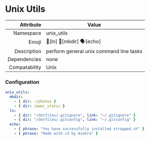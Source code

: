 # Unix Utils

| Attribute     | Value                                     |
|--------------:|-------------------------------------------|
| Namespace     | unix_utils                                |
| Emoji         | 🔗[ln] 📂[mkdir] ️🗣️[echo]                  |
| Description   | perform general unix command line tasks   |
| Dependencies  | none                                      |
| Compatability | Unix                                      |

### Configuration
```yml
unix_utils:
  mkdir:
    - { dir: ~/photos }
    - { dir: /www/_static }
  ln:
    - { dir: "/dotfiles/.gitignore", link: "~/.gitignore" }
    - { dir: "/dotfiles/.gitconfig", link: "~/.gitconfig" }
  echo:
    - { phrase: "You have successfully installed strapped.sh" }
    - { phrase: "Made with <3 by Azohra" }
```
